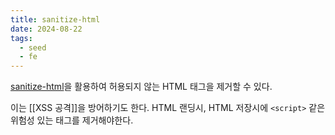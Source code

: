 ```yaml
---
title: sanitize-html
date: 2024-08-22
tags:
  - seed
  - fe
---
```


[sanitize-html](https://www.npmjs.com/package/sanitize-html?ref=blixt-dev)을 활용하여 허용되지 않는 HTML 태그을 제거할 수 있다.

이는 [[XSS 공격]]을 방어하기도 한다.
HTML 랜딩시, HTML 저장시에 `<script>` 같은 위험성 있는 태그를 제거해야한다.
